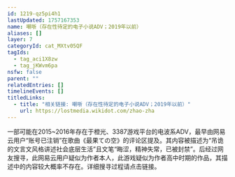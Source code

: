 ```yaml
---
id: 1219-qz5pi4h1
lastUpdated: 1757167353
name: 嘲哳（存在性待定的电子小说ADV；2019年以前）
aliases: []
layer: 7
categoryId: cat_MXtv05QF
tagIds:
  - tag_aci1X8zw
  - tag_jKWvm6pa
nsfw: false
parent: ""
relatedEntries: []
timelineEvents: []
titledLinks:
  - title: "相关链接: 嘲哳（存在性待定的电子小说ADV；2019年以前）"
    url: https://lostmedia.wikidot.com/zhao-zha
---
```


一部可能在2015~2016年存在于橙光、3387游戏平台的电波系ADV，最早由网易云用户“账号已注销”在歌曲《最果ての空》的评论区提及。其内容被描述为“吊诡的文言文风格讲述社会底层生活”且文笔“晦涩，精神失常，已被封禁”。后经过网友搜寻，此网易云用户疑似为作者本人，此游戏疑似为作者高中时期的作品，其描述中的内容较大概率不存在。详细搜寻过程请点击链接。